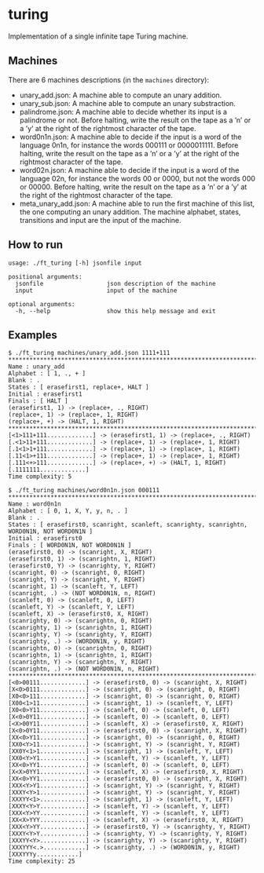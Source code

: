 # turing
Implementation of a single infinite tape Turing machine.

## Machines
There are 6 machines descriptions (in the `machines` directory):
- unary_add.json: A machine able to compute an unary addition.
- unary_sub.json: A machine able to compute an unary substraction.
- palindrome.json: A machine able to decide whether its input is a palindrome or not. Before halting, write the result on the tape as a ’n’ or a ’y’ at the right of the rightmost character of the tape.
- word0n1n.json: A machine able to decide if the input is a word of the language 0n1n, for instance the words 000111 or 0000011111. Before halting, write the result on the tape as a ’n’ or a ’y’ at the right of the rightmost character of the tape.
- word02n.json: A machine able to decide if the input is a word of the language 02n, for instance the words 00 or 0000, but not the words 000 or 00000. Before halting, write the result on the tape as a ’n’ or a ’y’ at the right of the rightmost character of the tape.
- meta_unary_add.json: A machine able to run the first machine of this list, the one computing an unary addition. The machine alphabet, states, transitions and input are the input of the machine.

## How to run
```
usage: ./ft_turing [-h] jsonfile input

positional arguments:
  jsonfile                  json description of the machine
  input                     input of the machine

optional arguments:
  -h, --help                show this help message and exit
```

## Examples
```
$ ./ft_turing machines/unary_add.json 1111+111
*****************************************************************************
Name : unary_add
Alphabet : [ 1, ., + ]
Blank : .
States : [ erasefirst1, replace+, HALT ]
Initial : erasefirst1
Finals : [ HALT ]
(erasefirst1, 1) -> (replace+, ., RIGHT)
(replace+, 1) -> (replace+, 1, RIGHT)
(replace+, +) -> (HALT, 1, RIGHT)
*****************************************************************************
[<1>111+111.............] -> (erasefirst1, 1) -> (replace+, ., RIGHT)
[.<1>11+111.............] -> (replace+, 1) -> (replace+, 1, RIGHT)
[.1<1>1+111.............] -> (replace+, 1) -> (replace+, 1, RIGHT)
[.11<1>+111.............] -> (replace+, 1) -> (replace+, 1, RIGHT)
[.111<+>111.............] -> (replace+, +) -> (HALT, 1, RIGHT)
[.1111111.............]
Time complexity: 5

$ ./ft_turing machines/word0n1n.json 000111
*****************************************************************************
Name : word0n1n
Alphabet : [ 0, 1, X, Y, y, n, . ]
Blank : .
States : [ erasefirst0, scanright, scanleft, scanrighty, scanrightn, WORD0N1N, NOT WORD0N1N ]
Initial : erasefirst0
Finals : [ WORD0N1N, NOT WORD0N1N ]
(erasefirst0, 0) -> (scanright, X, RIGHT)
(erasefirst0, 1) -> (scanrightn, 1, RIGHT)
(erasefirst0, Y) -> (scanrighty, Y, RIGHT)
(scanright, 0) -> (scanright, 0, RIGHT)
(scanright, Y) -> (scanright, Y, RIGHT)
(scanright, 1) -> (scanleft, Y, LEFT)
(scanright, .) -> (NOT WORD0N1N, n, RIGHT)
(scanleft, 0) -> (scanleft, 0, LEFT)
(scanleft, Y) -> (scanleft, Y, LEFT)
(scanleft, X) -> (erasefirst0, X, RIGHT)
(scanrighty, 0) -> (scanrightn, 0, RIGHT)
(scanrighty, 1) -> (scanrightn, 1, RIGHT)
(scanrighty, Y) -> (scanrighty, Y, RIGHT)
(scanrighty, .) -> (WORD0N1N, y, RIGHT)
(scanrightn, 0) -> (scanrightn, 0, RIGHT)
(scanrightn, 1) -> (scanrightn, 1, RIGHT)
(scanrightn, Y) -> (scanrightn, Y, RIGHT)
(scanrightn, .) -> (NOT WORD0N1N, n, RIGHT)
*****************************************************************************
[<0>00111.............] -> (erasefirst0, 0) -> (scanright, X, RIGHT)
[X<0>0111.............] -> (scanright, 0) -> (scanright, 0, RIGHT)
[X0<0>111.............] -> (scanright, 0) -> (scanright, 0, RIGHT)
[X00<1>11.............] -> (scanright, 1) -> (scanleft, Y, LEFT)
[X0<0>Y11.............] -> (scanleft, 0) -> (scanleft, 0, LEFT)
[X<0>0Y11.............] -> (scanleft, 0) -> (scanleft, 0, LEFT)
[<X>00Y11.............] -> (scanleft, X) -> (erasefirst0, X, RIGHT)
[X<0>0Y11.............] -> (erasefirst0, 0) -> (scanright, X, RIGHT)
[XX<0>Y11.............] -> (scanright, 0) -> (scanright, 0, RIGHT)
[XX0<Y>11.............] -> (scanright, Y) -> (scanright, Y, RIGHT)
[XX0Y<1>1.............] -> (scanright, 1) -> (scanleft, Y, LEFT)
[XX0<Y>Y1.............] -> (scanleft, Y) -> (scanleft, Y, LEFT)
[XX<0>YY1.............] -> (scanleft, 0) -> (scanleft, 0, LEFT)
[X<X>0YY1.............] -> (scanleft, X) -> (erasefirst0, X, RIGHT)
[XX<0>YY1.............] -> (erasefirst0, 0) -> (scanright, X, RIGHT)
[XXX<Y>Y1.............] -> (scanright, Y) -> (scanright, Y, RIGHT)
[XXXY<Y>1.............] -> (scanright, Y) -> (scanright, Y, RIGHT)
[XXXYY<1>.............] -> (scanright, 1) -> (scanleft, Y, LEFT)
[XXXY<Y>Y.............] -> (scanleft, Y) -> (scanleft, Y, LEFT)
[XXX<Y>YY.............] -> (scanleft, Y) -> (scanleft, Y, LEFT)
[XX<X>YYY.............] -> (scanleft, X) -> (erasefirst0, X, RIGHT)
[XXX<Y>YY.............] -> (erasefirst0, Y) -> (scanrighty, Y, RIGHT)
[XXXY<Y>Y.............] -> (scanrighty, Y) -> (scanrighty, Y, RIGHT)
[XXXYY<Y>.............] -> (scanrighty, Y) -> (scanrighty, Y, RIGHT)
[XXXYYY<.>............] -> (scanrighty, .) -> (WORD0N1N, y, RIGHT)
[XXXYYYy............]
Time complexity: 25
```
